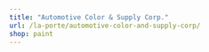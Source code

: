 ```yaml
---
title: "Automotive Color & Supply Corp."
url: /la-porte/automotive-color-and-supply-corp/
shop: paint
---
```

